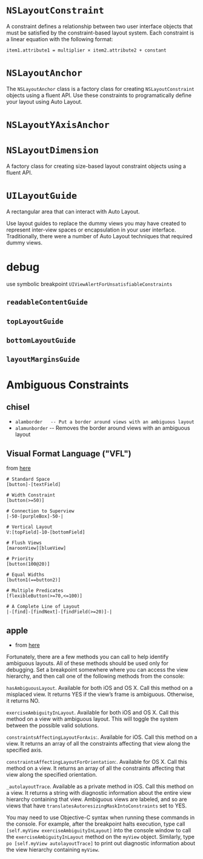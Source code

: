 # `NSLayoutConstraint`

A constraint defines a relationship between two user interface objects that must be satisfied by the constraint-based layout system. Each constraint is a linear equation with the following format:

```
item1.attribute1 = multiplier × item2.attribute2 + constant
```

# `NSLayoutAnchor`

The `NSLayoutAnchor` class is a factory class for creating `NSLayoutConstraint` objects using a fluent API. Use these constraints to programatically define your layout using Auto Layout.

# `NSLayoutYAxisAnchor`

# `NSLayoutDimension`
A factory class for creating size-based layout constraint objects using a fluent API.



# `UILayoutGuide`
A rectangular area that can interact with Auto Layout.

Use layout guides to replace the dummy views you may have created to represent
inter-view spaces or encapsulation in your user interface. Traditionally, there
were a number of Auto Layout techniques that required dummy views.

# debug
use symbolic breakpoint `UIViewAlertForUnsatisfiableConstraints`

## `readableContentGuide`
## `topLayoutGuide`
## `bottomLayoutGuide`
## `layoutMarginsGuide`

# Ambiguous Constraints

## chisel
- `alamborder   -- Put a border around views with an ambiguous layout`
- `alamunborder` -- Removes the border around views with an ambiguous layout

## Visual Format Language ("VFL")
from [here](https://developer.apple.com/library/content/documentation/UserExperience/Conceptual/AutolayoutPG/VisualFormatLanguage.html)

```
# Standard Space
[button]-[textField]

# Width Constraint
[button(>=50)]

# Connection to Superview
|-50-[purpleBox]-50-|

# Vertical Layout
V:[topField]-10-[bottomField]

# Flush Views
[maroonView][blueView]

# Priority
[button(100@20)]

# Equal Widths
[button1(==button2)]

# Multiple Predicates
[flexibleButton(>=70,<=100)]

# A Complete Line of Layout
|-[find]-[findNext]-[findField(>=20)]-|
```

## apple
- from [here](https://developer.apple.com/library/content/documentation/UserExperience/Conceptual/AutolayoutPG/AmbiguousLayouts.html#//apple_ref/doc/uid/TP40010853-CH18-SW1)

Fortunately, there are a few methods you can call to help identify ambiguous
layouts. All of these methods should be used only for debugging. Set a
breakpoint somewhere where you can access the view hierarchy, and then call one
of the following methods from the console:

`hasAmbiguousLayout`. Available for both iOS and OS X. Call this method on a
misplaced view. It returns YES if the view’s frame is ambiguous. Otherwise, it
returns NO.

`exerciseAmbiguityInLayout`. Available for both iOS and OS X. Call this method on
a view with ambiguous layout. This will toggle the system between the possible
valid solutions.

`constraintsAffectingLayoutForAxis`:. Available for iOS. Call this method on a
view. It returns an array of all the constraints affecting that view along the
specified axis.

`constraintsAffectingLayoutForOrientation`:. Available for OS X. Call this method
on a view. It returns an array of all the constraints affecting that view along
the specified orientation.

`_autolayoutTrace`. Available as a private method in iOS. Call this method on a
view. It returns a string with diagnostic information about the entire view
hierarchy containing that view. Ambiguous views are labeled, and so are views
that have `translatesAutoresizingMaskIntoConstraints` set to YES.

You may need to use Objective-C syntax when running these commands in the
console. For example, after the breakpoint halts execution, type call
`[self.myView exerciseAmbiguityInLayout]` into the console window to call the
`exerciseAmbiguityInLayout` method on the `myView` object. Similarly, type `po
[self.myView autolayoutTrace]` to print out diagnostic information about the view
hierarchy containing `myView`.
